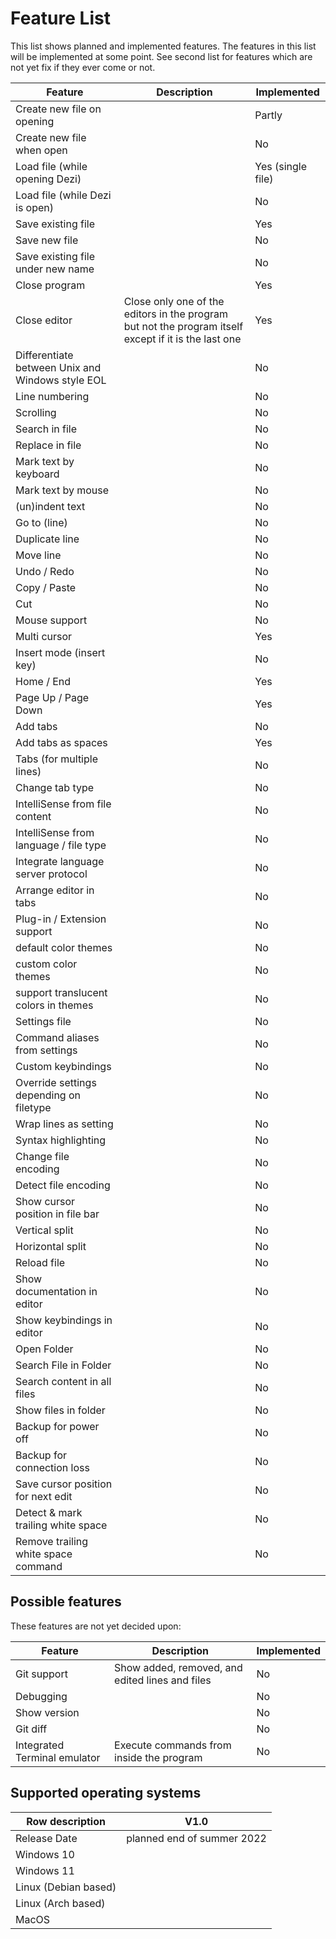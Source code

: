 # Feature List

This list shows planned and implemented features.
The features in this list will be implemented at some point.
See second list for features which are not yet fix if they ever come or not.

| Feature | Description | Implemented |
| ------- | ----------- | ----------- |
| Create new file on opening |  | Partly |
| Create new file when open |  | No |
| Load file (while opening Dezi) |  | Yes (single file) |
| Load file (while Dezi is open) |  | No |
| Save existing file |  | Yes |
| Save new file |  | No |
| Save existing file under new name |  | No |
| Close program |  | Yes |
| Close editor | Close only one of the editors in the program but not the program itself except if it is the last one | Yes |
| Differentiate between Unix and Windows style EOL |  | No |
| Line numbering |  | No |
| Scrolling |  | No |
| Search in file |  | No |
| Replace in file |  | No |
| Mark text by keyboard |  | No |
| Mark text by mouse |  | No |
| (un)indent text |  | No |
| Go to (line) |  | No |
| Duplicate line |  | No |
| Move line |  | No |
| Undo / Redo |  | No |
| Copy / Paste |  | No |
| Cut |  | No |
| Mouse support |  | No |
| Multi cursor |  | Yes |
| Insert mode (insert key) |  | No |
| Home / End |  | Yes |
| Page Up / Page Down |  | Yes |
| Add tabs |  | No |
| Add tabs as spaces |  | Yes |
| Tabs (for multiple lines) |  | No |
| Change tab type |  | No |
| IntelliSense from file content |  | No |
| IntelliSense from language / file type |  | No |
| Integrate language server protocol |  | No |
| Arrange editor in tabs |  | No |
| Plug-in / Extension support |  | No |
| default color themes |  | No |
| custom color themes |  | No |
| support translucent colors in themes |  | No |
| Settings file |  | No |
| Command aliases from settings |  | No |
| Custom keybindings | | No |
| Override settings depending on filetype |  | No |
| Wrap lines as setting |  | No |
| Syntax highlighting |  | No |
| Change file encoding |  | No |
| Detect file encoding |  | No |
| Show cursor position in file bar |  | No |
| Vertical split |  | No |
| Horizontal split |  | No |
| Reload file |  | No |
| Show documentation in editor |  | No |
| Show keybindings in editor |  | No |
| Open Folder |  | No |
| Search File in Folder |  | No |
| Search content in all files |  | No |
| Show files in folder |  | No |
| Backup for power off |  | No |
| Backup for connection loss |  | No |
| Save cursor position for next edit |  | No |
| Detect & mark trailing white space |  | No |
| Remove trailing white space command |  | No |

## Possible features

These features are not yet decided upon:

| Feature | Description | Implemented |
| ------- | ----------- | ----------- |
| Git support | Show added, removed, and edited lines and files | No |
| Debugging |  | No |
| Show version |  | No |
| Git diff | | No |
| Integrated Terminal emulator | Execute commands from inside the program | No |

## Supported operating systems

| Row description | V1.0 |
| --------------- | ---- |
| Release Date | planned end of summer 2022 |
| Windows 10 | |
| Windows 11 | |
| Linux (Debian based) | |
| Linux (Arch based) | |
| MacOS | |
